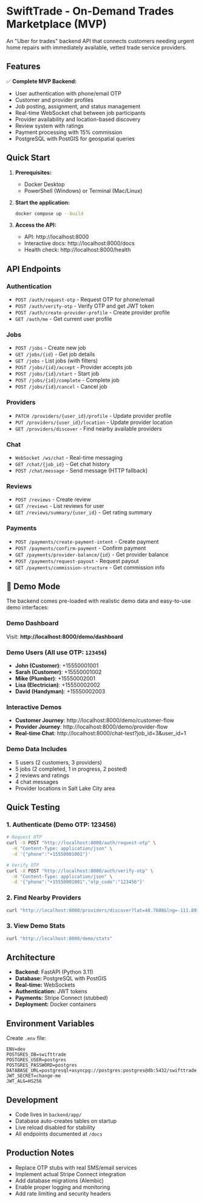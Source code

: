 # SwiftTrade - On-Demand Trades Marketplace (MVP)

An "Uber for trades" backend API that connects customers needing urgent home repairs with immediately available, vetted trade service providers.

## Features

✅ **Complete MVP Backend:**
- User authentication with phone/email OTP
- Customer and provider profiles
- Job posting, assignment, and status management
- Real-time WebSocket chat between job participants
- Provider availability and location-based discovery
- Review system with ratings
- Payment processing with 15% commission
- PostgreSQL with PostGIS for geospatial queries

## Quick Start

1. **Prerequisites:**
   - Docker Desktop
   - PowerShell (Windows) or Terminal (Mac/Linux)

2. **Start the application:**
   ```bash
   docker compose up --build
   ```

3. **Access the API:**
   - API: http://localhost:8000
   - Interactive docs: http://localhost:8000/docs
   - Health check: http://localhost:8000/health

## API Endpoints

### Authentication
- `POST /auth/request-otp` - Request OTP for phone/email
- `POST /auth/verify-otp` - Verify OTP and get JWT token
- `POST /auth/create-provider-profile` - Create provider profile
- `GET /auth/me` - Get current user profile

### Jobs
- `POST /jobs` - Create new job
- `GET /jobs/{id}` - Get job details
- `GET /jobs` - List jobs (with filters)
- `POST /jobs/{id}/accept` - Provider accepts job
- `POST /jobs/{id}/start` - Start job
- `POST /jobs/{id}/complete` - Complete job
- `POST /jobs/{id}/cancel` - Cancel job

### Providers
- `PATCH /providers/{user_id}/profile` - Update provider profile
- `PUT /providers/{user_id}/location` - Update provider location
- `GET /providers/discover` - Find nearby available providers

### Chat
- `WebSocket /ws/chat` - Real-time messaging
- `GET /chat/{job_id}` - Get chat history
- `POST /chat/message` - Send message (HTTP fallback)

### Reviews
- `POST /reviews` - Create review
- `GET /reviews` - List reviews for user
- `GET /reviews/summary/{user_id}` - Get rating summary

### Payments
- `POST /payments/create-payment-intent` - Create payment
- `POST /payments/confirm-payment` - Confirm payment
- `GET /payments/provider-balance/{id}` - Get provider balance
- `POST /payments/request-payout` - Request payout
- `GET /payments/commission-structure` - Get commission info

## 🎯 Demo Mode

The backend comes pre-loaded with realistic demo data and easy-to-use demo interfaces:

### Demo Dashboard
Visit: **http://localhost:8000/demo/dashboard**

### Demo Users (All use OTP: `123456`)
- **John (Customer)**: +15550001001
- **Sarah (Customer)**: +15550001002  
- **Mike (Plumber)**: +15550002001
- **Lisa (Electrician)**: +15550002002
- **David (Handyman)**: +15550002003

### Interactive Demos
- **Customer Journey**: http://localhost:8000/demo/customer-flow
- **Provider Journey**: http://localhost:8000/demo/provider-flow
- **Real-time Chat**: http://localhost:8000/chat-test?job_id=3&user_id=1

### Demo Data Includes
- 5 users (2 customers, 3 providers)
- 5 jobs (2 completed, 1 in progress, 2 posted)
- 2 reviews and ratings
- 4 chat messages
- Provider locations in Salt Lake City area

## Quick Testing

### 1. Authenticate (Demo OTP: 123456)
```bash
# Request OTP
curl -X POST "http://localhost:8000/auth/request-otp" \
  -H "Content-Type: application/json" \
  -d '{"phone":"+15550001001"}'

# Verify OTP
curl -X POST "http://localhost:8000/auth/verify-otp" \
  -H "Content-Type: application/json" \
  -d '{"phone":"+15550001001","otp_code":"123456"}'
```

### 2. Find Nearby Providers
```bash
curl "http://localhost:8000/providers/discover?lat=40.7608&lng=-111.8910&max_km=15"
```

### 3. View Demo Stats
```bash
curl "http://localhost:8000/demo/stats"
```

## Architecture

- **Backend:** FastAPI (Python 3.11)
- **Database:** PostgreSQL with PostGIS
- **Real-time:** WebSockets
- **Authentication:** JWT tokens
- **Payments:** Stripe Connect (stubbed)
- **Deployment:** Docker containers

## Environment Variables

Create `.env` file:
```env
ENV=dev
POSTGRES_DB=swifttrade
POSTGRES_USER=postgres
POSTGRES_PASSWORD=postgres
DATABASE_URL=postgresql+asyncpg://postgres:postgres@db:5432/swifttrade
JWT_SECRET=change-me
JWT_ALG=HS256
```

## Development

- Code lives in `backend/app/`
- Database auto-creates tables on startup
- Live reload disabled for stability
- All endpoints documented at `/docs`

## Production Notes

- Replace OTP stubs with real SMS/email services
- Implement actual Stripe Connect integration
- Add database migrations (Alembic)
- Enable proper logging and monitoring
- Add rate limiting and security headers
